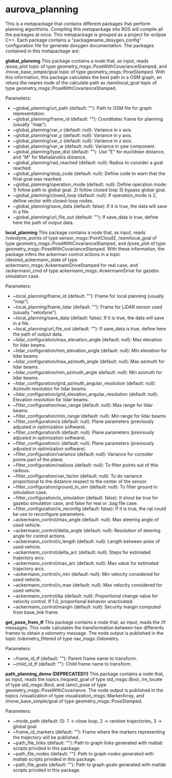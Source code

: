 # aurova_planning
This is a metapackage that contains different packages that perform planning algorithims. Compiling this metapackage into ROS will compile all the packages at once. This metapackage is grouped as a project for eclipse C++. Each package contains a "packagename_doxygen_config" configuration file for generate doxygen documentation. The packages contained in this metapackage are:

**global_planning**
This package contains a node that, as input, reads /pose_plot topic of type geometry_msgs::PoseWithCovarianceStamped, and /move_base_simple/goal topic of type geometry_msgs::PoseStamped. With this information, this package calculates the best path in a OSM graph, an retuns the neares node of the calculate path as /semilocal_goal topic of type geometry_msgs::PoseWithCovarianceStamped.

Parameters:
* ~global_planning/url_path (default: ""): Path to OSM file for graph representation.
* ~global_planning/frame_id (default: ""): Coorditates frame for planning (usually "map").
* ~global_planning/var_x (default: null): Variance in x axis.
* ~global_planning/var_y (default: null): Variance in y axis.
* ~global_planning/var_z (default: null): Variance in z axis.
* ~global_planning/var_w (default: null): Variance in yaw component.
* ~global_planning/type_dist (default: ""): Use "E" for euclidean distance, and "M" for Mahalanobis distance.
* ~global_planning/rad_reached (default: null): Radius to consider a goal reached.
* ~global_planning/stop_code (default: null): Define code to warn that the final goal was reached.
* ~global_planning/operation_mode (default: null): Define operation mode: 1) follow path to global goal. 2) follow closed loop 3) bypass global goal.
* ~global_planning/closed_loop (default: null): If operation_mode is 2, define vector with closed-loop nodes. 
* ~global_planning/save_data (default: false): If it is true, the data will save in a file.
* ~global_planning/url_file_out (default: ""): If save_data is true, define here the path of output data.

**local_planning**
This package contains a node that, as input, reads /velodyne_points of type sensor_msgs::PointCloud2, /semilocal_goal of type geometry_msgs::PoseWithCovarianceStamped, and /pose_plot of type geometry_msgs::PoseWithCovarianceStamped. With these information, the package infers the ackerman control actions in a topic /desired_ackermann_state of type ackermann_msgs::AckermannDriveStamped for real case, and /ackermann_cmd of type ackermann_msgs::AckermannDrive for gazebo simulation case.

Parameters:
* ~local_planning/frame_id (default: ""): Frame for local planning (usually "map").
* ~local_planning/frame_lidar (default: ""): Frame for LiDAR sensor used (usually "velodyne").
* ~local_planning/save_data (default: false): If it is true, the data will save in a file.
* ~local_planning/url_file_out (default: ""): If save_data is true, define here the path of output data.
* ~lidar_configuration/max_elevation_angle (default: null): Max elevation for lidar beams.
* ~lidar_configuration/min_elevation_angle (default: null): Min elevation for lidar beams.
* ~lidar_configuration/max_azimuth_angle (default: null): Max azimuth for lidar beams.
* ~lidar_configuration/min_azimuth_angle (default: null): Min azimuth for lidar beams.
* ~lidar_configuration/grid_azimuth_angular_resolution (default: null): Azimuth resolution for lidar beams.
* ~lidar_configuration/grid_elevation_angular_resolution (default: null): Elevation resolution for lidar beams.
* ~filter_configuration/max_range (default: null): Max range for lidar beams.
* ~filter_configuration/min_range (default: null): Min range for lidar beams
* ~filter_configuration/a (default: null): Plane parameters (previously adjusted in optimization software).
* ~filter_configuration/b (default: null): Plane parameters (previously adjusted in optimization software).
* ~filter_configuration/c (default: null): Plane parameters (previously adjusted in optimization software).
* ~filter_configuration/variance (default: null): Variance for consider points part of the plane.
* ~filter_configuration/radious (default: null): To filter points out of this radious.
* ~filter_configuration/var_factor (default: null): To do variance proportional to the distance respect to the center of the sensor.
* ~filter_configuration/ground_in_sim (default: null): To filter ground in simulation case.
* ~filter_configuration/is_simulation (default: false): It shoul be true for gazebo simulation case, and false for real or .bag file case.
* ~filter_configuration/is_reconfig (default: false): If it is true, the rqt could be use to reconfigure parameters.
* ~ackermann_control/max_angle (default: null): Max steering angle of used vehicle.
* ~ackermann_control/delta_angle (default: null): Resolution of steering angle for control actions.
* ~ackermann_control/v_length (default: null): Length between axles of used vehicle.
* ~ackermann_control/delta_arc (default: null): Steps for estimated trajectory arcs.
* ~ackermann_control/max_arc (default: null): Max value for estimated trajectory arcs.
* ~ackermann_control/v_min (default: null): Min velocity considered for used vehicle.
* ~ackermann_control/v_max (default: null): Max velocity considered for used vehicle.
* ~ackermann_control/kp (default: null): Proportional change value for velocity control. If 1.0, proportional behavior unactivated.
* ~ackermann_control/margin (default: null): Security margin computed from base_link frame.

**get_pose_from_tf**
This package contains a node that, as input, reads the /tf messages. This node calculates the transformation between two differents frames to obtain a odometry message. The node output is published in the topic /odometry_filtered of type nav_msgs::Odometry.

Parameters:
* ~frame_id_tf (default: ""): Parent frame name to transform.
* ~child_id_tf (default: ""): Child frame name to transform.

**path_planning_demo (DEPRECATED!!)**
This package contains a node that, as input, reads the topics /request_goal of type std_msgs::Bool, /re_locate of type std_msgs::Bool, and /amcl_pose of type geometry_msgs::PoseWithCovariance. The node output is published in the topics /visualization of type visualization_msgs::MarkerArray, and /move_base_simple/goal of type geometry_msgs::PoseStamped.

Parameters:
* ~mode_path (default: 0): 1 -> close loop, 2 -> random trajectories, 3 -> global goal.
* ~frame_id_markers (default: ""): Frame where the markers representing the trajectory will be published..
* ~path_file_links (default: ""): Path to graph links generated with matlab scripts privided in this package.
* ~path_file_nodes (default: ""): Path to graph nodes generated with matlab scripts privided in this package.
* ~path_file_goals (default: ""): Path to graph goals generated with matlab scripts privided in this package.
